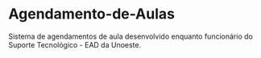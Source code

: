 # Agendamento-de-Aulas
Sistema de agendamentos de aula desenvolvido enquanto funcionário do Suporte Tecnológico - EAD da Unoeste.
